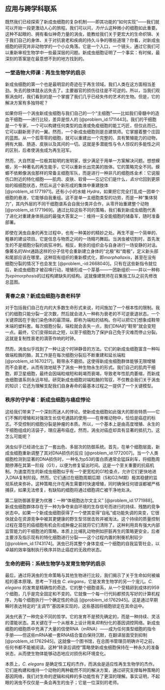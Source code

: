 ## 应用与跨学科联系

既然我们已经探索了新成虫细胞的复杂机制——即其功能的“如何实现”——我们就可以开始一段更激动人心的旅程。我们可以问，*为什么*这种微小的细胞如此重要。这种不起眼的、拥有看似神奇力量的涡虫，能教给我们关于更宏大的生命织锦、关于我们自己的身体、关于对抗衰老和疾病的持久斗争的哪些道理？你看，对新成虫细胞的研究并非动物学的一个小众角落。它是一个入口，一个镜头，通过它我们可以重新审视生物学中一些最深层的问题。新成虫细胞证明了一个事实：有时候，最深刻的答案是在最意想不到的地方找到的。

### 一堂造物大师课：再生生物学的启示

新成虫细胞的第一个也是最明显的奇迹在于再生领域。我们人类在这方面相当差劲。失去的肢体就永远失去了。主要器官的损伤往往是不可逆的。所以，当我们观察涡虫时，我们看到的是一个掌握了我们几乎已经失传的艺术的生物。但是，它的解决方案有多独特呢？

如果你将一个涡虫新成虫细胞与我们自己的一个“主细胞”——比如我们骨髓中的造血干细胞——进行比较，差异是惊人的 [@problem_id:1711443]。我们的干细胞是一个专家，一个可以构建任何类型的血液或免疫细胞的能工巧匠，但仅此而已。它可以翻新房子的一翼。然而，一个新成虫细胞则是总建筑师。它掌握着整个庄园的蓝图。从一个孤零零的细胞，就可以重建出一个完整的、具有繁殖能力的动物，拥有大脑、肠道、皮肤以及其间的一切。这就是多潜能性与令人惊叹的多能性之间的区别，后者使涡虫成为再生冠军。

然而，大自然是一位极其聪明的发明家，很少满足于用单一方案解决问题。想想蝾螈，另一种著名的再生能手，它可以重新长出完美的肢体。它的策略完全不同。蝾螈不依赖像涡虫那样的常备主细胞军队，而是进行一种非凡的细胞炼金术：它说服伤口附近的特化细胞——肌肉、皮肤、软骨——忘记它们是什么，*去分化*回到更原始的祖细胞状态，然后从这个新形成的集体中重建肢体 [@problem_id:1771971]。还有小小的水螅 *Hydra*，如果把它完全打乱成一团单个细胞的悬液，它能够自我重组。这不是单一主细胞类型的功劳，而是一种“集体努力”，其内外层的不同干细胞谱系会自我分类并合作，从零开始重建整个动物 [@problem_id:1771969]。通过比较这些不同的策略，我们看到新成虫细胞代表了进化对重建身体挑战的最强大答案之一：维持一支全能细胞的储备军，随时准备部署。

即使在涡虫自身的再生过程中，也有一种美妙的精妙之处。再生不是一个简单的、粗暴的建设项目。它是信息与物质之间的一场精巧舞蹈。当涡虫被切割时，首先发生的不是细胞分裂的疯狂冲刺。相反，剩余的组织会与自身进行一场安静的对话。像著名的Wnt通路这样的分子信号会重新建立身体的“北极”和“南极”，定义新头部和尾部应该在哪里。这种现有组织的重新模式化，即*morphallaxis*，甚至在没有细胞分裂的情况下也会发生 [@problem_-id:2668040]。只有在这些新指令就位后，新成虫细胞才被召唤行动，增殖形成一个芽基——一团新组织——并以一种称为*epimorphosis*的过程构建缺失的结构。这就像建筑师在召集施工队之前先修改总蓝图。

### 青春之泉？新成虫细胞与衰老科学

对于包括我们自己在内的大多数生命形式来说，时间施加了一个根本性的限制。我们的细胞只能分裂一定次数，然后就会进入一种称为衰老的不可逆衰退状态。一个关键原因在于我们染色体的最顶端，即称为端粒的结构。你可以把它们想象成鞋带末端的塑料套。每次细胞分裂，端粒就会丢失一点，我们DNA的“鞋带”就会变短一点。最终，它们变得如此之短，以至于细胞为了保护自己免于灾难而停止分裂。这就是复制性衰老的滴答作响的时钟。

然而，涡虫似乎找到了一种让这个时钟静音的方法。它们的新成虫细胞富含一种叫做端粒酶的酶，其工作是在每次细胞分裂后不断重建和延长端粒 [@problem_id:1670217]。鞋带永不磨损。这使得新成虫细胞群体能够无限增殖而不会衰老，从而有效地赋予了涡虫一种生物永生的形式。我们自己的肌肉干细胞，即卫星细胞，最终会因端粒缩短和耗竭而衰竭，导致老年性肌肉萎缩，而新成虫细胞谱系则永远年轻。研究新成虫细胞对端粒酶的驾驭，不仅教会我们关于涡虫的知识；它还为理解支配我们自身寿命的最基本过程之一提供了一个关键模型。

### 秩序的守护者：新成虫细胞与癌症悖论

这给我们带来了一个深刻而迷人的悖论。使新成虫细胞如此强大的那些特质——它们不懈的增殖和对强效生长信号通路的使用——在脊椎动物中，恰恰是癌症的标志。不受控制的细胞分裂是肿瘤的本质。所以，一个基本上是由高度增殖、永生的干细胞组成的活袋子，理应遍布癌症。然而，涡虫对癌症却具有显著的抵抗力。这怎么可能呢？

涡虫似乎已经进化出了一套出色、多层次的防御系统。首先，在单个细胞层面，新成虫细胞重新调整了其对DNA损伤的反应 [@problem_id:1772007]。当一个人类细胞检测到显著的DNA损伤时，一种名为p53的蛋白质通常会猛踩刹车，将细胞周期停滞在其第一阶段（G1），以便为修复留出时间。这是一个至关重要的抗癌机制。为速度而生的新成虫细胞似乎有一个更宽松的G1检查点，允许它们更快地进入DNA复制阶段。然而，它们通过在细胞周期后期（S和G2/M期）极其稳健的监视系统来弥补。这种策略允许在再生需要时快速增殖，同时确保任何错误都被严格捕获，如果无法修复，有缺陷的细胞将通过细胞凋亡被干净地处决。

第二层防御甚至更为优雅：一种“体细胞达尔文主义” [@problem_id:1771988]。新成虫细胞群体存在于一种为争夺来自环境的生存信号而进行的持续、残酷的竞争状态中。如果一个新成虫细胞获得了一个使其变得“自私”或功能失调的突变，它很快就会在资源竞争中被其更健康的野生型邻居击败并被淘汰。这个持续的质量控制过程在潜在的癌细胞有机会形成肿瘤之前就将它们清除了。这种利用具有强大内部监管能力的干细胞池的策略，本质上比哺乳动物例如肝脏再生的策略更安全，后者主要涉及指示现有的特化细胞进行分裂——这个过程内置的制衡机制较少 [@problem_id:1743174]。涡虫已将其整个身体变成一个细胞的自我监管社会，以卓越的效率强制执行秩序并防止癌症的无政府状态。

### 生命的密码：系统生物学与发育生物学的启示

最后，通过将涡虫的生命策略与其他生物进行比较，我们揭示了关于生命如何被编程的基本原理。思考一下线虫 *C. elegans*，它是发育生物学的另一个宠儿。*C. elegans* 的发育是精确性的奇迹。它的整个细胞谱系，从一个受精卵到成体的959个细胞，几乎是完全固定和不变的。它就像一个每一行代码都预先写好的计算机程序，为每个细胞执行一个确定性的命运 [@problem_id:1762945]。这是通过早期瞬时表达特定的“主调节”基因来实现的，这些基因将细胞锁定在其命运中。

涡虫代表了一种完全不同的哲学。它的发育不是预先确定的，而是一种持续、灵活的潜能状态。其关键在于一个从根本上设计用来*抑制*分化的基因调控网络。新成虫细胞的细胞质中充满了大量的信使RNA（mRNA）——成为任何类型细胞的指令手册——但这些mRNA被一套RNA结合蛋白保持沉默，在翻译层面受到抑制 [@problem_id:1762945]。这就像一个图书馆，在总图书管理员明确许可之前，任何书都不能被阅读。这种“转录后调控”策略使新成虫细胞保持在一种永久的准备状态，从而使生物体能够动态地应对损伤和环境变化。

本质上，*C. elegans* 是确定性工程的杰作，而涡虫是适应性再生生物学的杰作。它们是构建和维持一个动物的两种截然不同的解决方案，通过研究支撑每种策略的基因网络，我们对生命的逻辑和纯粹的多功能性有了更深的理解。事实证明，不起眼的涡虫不仅仅是一条会再生的虫子；它是一位深刻的老师。